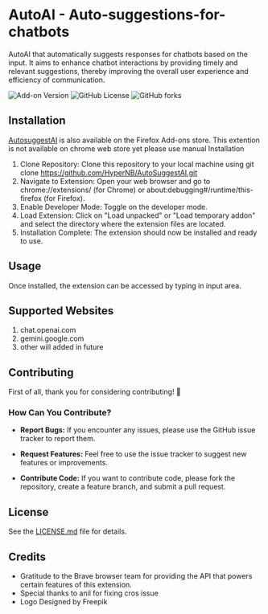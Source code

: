 # AutoAI - Auto-suggestions-for-chatbots
AutoAI that automatically suggests responses for chatbots based on the input. It aims to enhance chatbot interactions by providing timely and relevant suggestions, thereby improving the overall user experience and efficiency of communication.

![Add-on Version](https://img.shields.io/amo/v/%7B6c6e2af6-d8f6-4ed8-a518-89c57b500773%7D) ![GitHub License](https://img.shields.io/github/license/hypernb/autosuggestai) ![GitHub forks](https://img.shields.io/github/forks/hypernb/autosuggestai)

## Installation
[AutosuggestAI](https://addons.mozilla.org/en-US/developers/addon/autosuggestionai) is also available on the Firefox Add-ons store.
This extention is not available on chrome web store yet please use manual Installation 
  1. Clone Repository: Clone this repository to your local machine using git clone https://github.com/HyperNB/AutoSuggestAI.git
  2. Navigate to Extension: Open your web browser and go to chrome://extensions/ (for Chrome) or about:debugging#/runtime/this-firefox (for Firefox).
  3. Enable Developer Mode: Toggle on the developer mode.
  4. Load Extension: Click on "Load unpacked" or "Load temporary addon" and select the directory where the extension files are located.
  5. Installation Complete: The extension should now be installed and ready to use.

## Usage

Once installed, the extension can be accessed by typing in input area.

## Supported Websites
1. chat.openai.com
2. gemini.google.com
3. other will added in future

## Contributing

First of all, thank you for considering contributing! 🎉

### How Can You Contribute?

- **Report Bugs:** If you encounter any issues, please use the GitHub issue tracker to report them.

- **Request Features:** Feel free to use the issue tracker to suggest new features or improvements.

- **Contribute Code:** If you want to contribute code, please fork the repository, create a feature branch, and submit a pull request.

## License

See the [LICENSE.md](LICENSE) file for details.

## Credits
- Gratitude to the Brave browser team for providing the API that powers certain features of this extension.
- Special thanks to anil for fixing cros issue
- Logo Designed by Freepik

